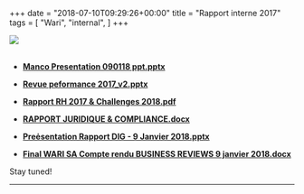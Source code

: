 +++
date = "2018-07-10T09:29:26+00:00"
title = "Rapport interne 2017"
tags = [
    "Wari",
    "internal",
]
+++

<div class="container" style="width:auto">
  <a target="blank" href="https://res.cloudinary.com/vincentstradic/image/upload/v1526119943/j5/j5-1.jpg">
    <img src="https://res.cloudinary.com/vincentstradic/image/upload/f_auto,q_auto/v1526119943/j5/j5-1.jpg" style="max-width:100%">
  </a>
</div>
<br>
<!--more-->

- [**Manco Presentation 090118 ppt.pptx**](https://res.cloudinary.com/vincentstradic/raw/upload/v1526119796/j5/Manco_Presentation_090118_ppt.pptx)

- [**Revue peformance 2017_v2.pptx**](https://res.cloudinary.com/vincentstradic/raw/upload/v1526119766/j5/Revue_peformance_2017_v2.pptx)

- [**Rapport RH 2017 & Challenges 2018.pdf**](https://res.cloudinary.com/vincentstradic/image/upload/v1526119771/j5/Rapport_RH_2017_Challenges_2018.pdf)

- [**RAPPORT JURIDIQUE & COMPLIANCE.docx**](https://res.cloudinary.com/vincentstradic/raw/upload/v1526119729/j5/RAPPORT_JURIDIQUE_COMPLIANCE.docx)

- [**Preėsentation Rapport DIG - 9 Janvier 2018.pptx**](https://res.cloudinary.com/vincentstradic/raw/upload/v1526119745/j5/Pre%C4%97sentation_Rapport_DIG_-_9_Janvier_2018.pptx)

- [**Final WARI SA Compte rendu BUSINESS REVIEWS 9 janvier 2018.docx**](https://res.cloudinary.com/vincentstradic/raw/upload/v1526119732/j5/Final_WARI_SA_Compte_rendu_BUSINESS_REVIEWS_9_janvier_2018.docx)


Stay tuned!


<hr>
